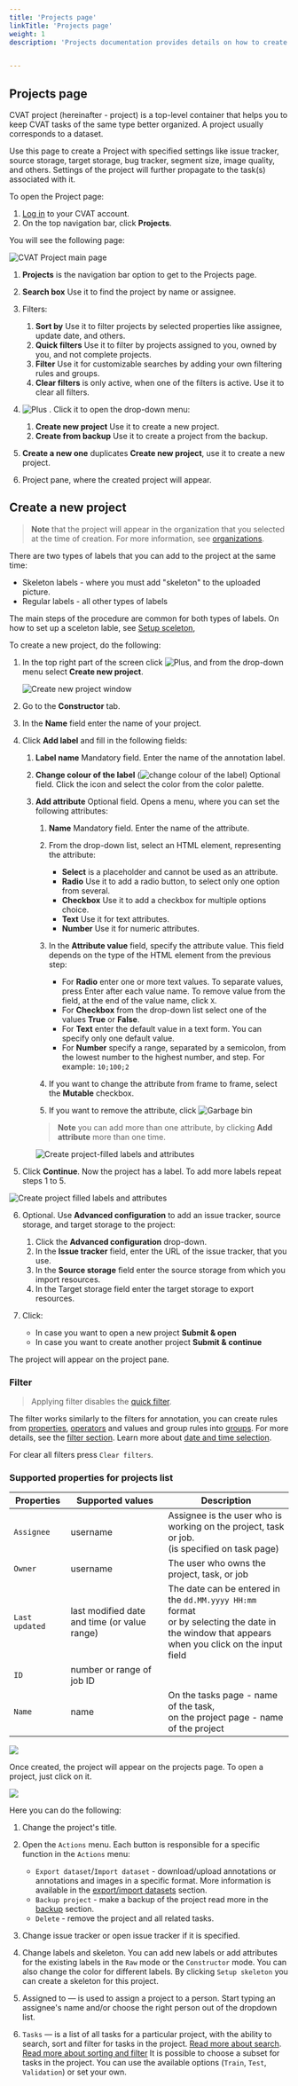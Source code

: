 ```yaml
---
title: 'Projects page'
linkTitle: 'Projects page'
weight: 1
description: 'Projects documentation provides details on how to create the CVAT project, load the CVAT project from a backup, and navigate through the project.'


---
```


## Projects page

CVAT project (hereinafter - project) is a top-level container that helps you to keep CVAT tasks of the same type better organized.
A project usually corresponds to a dataset.

Use this page to create a Project with specified settings like issue tracker, source storage, target storage, bug tracker, segment size, image quality, and others. Settings of the project will further propagate to the task(s) associated with it.

To open the Project page:

1. [Log in](https://app.cvat.ai/) to your CVAT account.
2. On the top navigation bar, click **Projects**.

You will see the following page:


![CVAT Project main page](../../../images/cvat-project-main-page.png)



1. **Projects** is the navigation bar option to get to the Projects page.
2. **Search box** Use it to find the project by name or assignee.
3. Filters:

      1. **Sort by** Use it to filter projects by selected properties like assignee, update date, and others.
      2.  **Quick filters** Use it to filter by projects assigned to you, owned by you, and not complete projects.
      3. **Filter** Use it for customizable searches by adding your own filtering rules and groups.
      4. **Clear filters** is only active, when one of the filters is active. Use it to clear all filters.
4. ![Plus](../../../images/plus.png) . Click it to open the drop-down menu:

      1. **Create new project** Use it to create a new project.
      2.  **Create from backup** Use it to create a project from the backup.
5. **Create a new one** duplicates **Create new project**, use it to create a new project.
6. Project pane, where the created project will appear.


## Create a new project



> **Note** that the project will appear in the organization that you selected at the time of creation.
> For more information, see [organizations](/docs/manual/advanced/organization/).

There are two types of labels that you can add to the project at the same time:

* Skeleton labels - where you must add "skeleton" to the uploaded picture.
* Regular labels - all other types of labels

The main steps of the procedure are common for both types of labels.
On how to set up a sceleton lable, see [Setup sceleton](#setup-sceleton-extention),

To create a new project, do the following:

1. In the top right part of the screen click ![Plus](../../../images/plus.png), and from the drop-down menu select **Create new project**.

     ![Create new project window](../../../images/create_new_project.png)

2. Go to the **Constructor** tab.
3. In the **Name** field enter the name of your project.
4. Click **Add label** and fill in the following fields:

      1. **Label name** Mandatory field. Enter the name of the annotation label.
      2. **Change colour of the label** (![change colour of the label](../../../images/color-field.png)) Optional field. Click the icon and select the color from the color palette.
      3. **Add attribute** Optional field. Opens a menu, where you can set the following attributes:

            1. **Name** Mandatory field. Enter the name of the attribute.
            2. From the drop-down list, select an HTML element, representing the attribute:

                * **Select** is a placeholder and cannot be used as an attribute.
                * **Radio** Use it to add a radio button, to select only one option from several.
                * **Checkbox** Use it to add a checkbox for multiple options choice.
                * **Text** Use it for text attributes.
                * **Number** Use it for numeric attributes.
            3.  In the **Attribute value** field, specify the attribute value. This field depends on the type of the HTML element from the previous step:
                * For  **Radio**  enter one or more text values. To separate values, press Enter after each value name. To remove value from the field, at the end of the value name, click `X`.
                * For **Checkbox** from the drop-down list select one of the values **True** or **False**.
                * For **Text** enter the default value in a text form. You can specify only one default value.
                * For **Number** specify a range, separated by a semicolon, from the lowest number to the highest number, and step.  For example: `10;100;2`
            4. If you want to change the attribute from frame to frame, select the **Mutable** checkbox.
            5. If you want to remove the attribute, click ![Garbage bin](../../../images/garbage-bin.png)
            > **Note** you can add more than one attribute, by clicking **Add attribute**  more than one time.

            ![Create project-filled labels and attributes](../../../images/create_new_project_01.png)
5. Click **Continue**. Now the project has a label. To add more labels repeat steps 1 to 5.

 ![Create project filled labels and attributes](../../../images/create_new_project_02.png)

6. Optional. Use **Advanced configuration** to add an issue tracker, source storage, and target storage to the project:

      1. Click the **Advanced configuration** drop-down.
      2. In the **Issue tracker** field, enter the URL of the issue tracker, that you use.
      3. In the **Source storage** field enter the source storage from which you import resources.
      4. In the Target storage field enter the target storage to export resources.
7. Click:
      * In case you want to open a new project **Submit & open**
      * In case you want to create another project **Submit & continue**

The project will appear on the project pane.



### Filter

> Applying filter disables the [quick filter][quick-filters].

The filter works similarly to the filters for annotation,
you can create rules from [properties](#supported-properties-for-projects-list),
[operators][operators] and values and group rules into [groups][groups].
For more details, see the [filter section][create-filter].
Learn more about [date and time selection][data-and-time].

For clear all filters press `Clear filters`.

### Supported properties for projects list

| Properties     | Supported values                             | Description                                 |
| -------------- | -------------------------------------------- | ------------------------------------------- |
| `Assignee`     | username                                     | Assignee is the user who is working on the project, task or job. <br>(is specified on task page) |
| `Owner`        | username                                     | The user who owns the project, task, or job |
| `Last updated` | last modified date and time (or value range) | The date can be entered in the `dd.MM.yyyy HH:mm` format <br>or by selecting the date in the window that appears <br>when you click on the input field |
| `ID`           | number or range of job ID                    |                                             |
| `Name`         | name                                         | On the tasks page - name of the task,<br> on the project page - name of the project |



![](/images/image191.jpg)

Once created, the project will appear on the projects page. To open a project, just click on it.

![](/images/image192_mapillary_vistas.jpg)

Here you can do the following:

1. Change the project's title.
1. Open the `Actions` menu. Each button is responsible for a specific function in the `Actions` menu:
   - `Export dataset`/`Import dataset` - download/upload annotations or annotations and images in a specific format.
     More information is available in the [export/import datasets](/docs/manual/advanced/export-import-datasets/)
     section.
   - `Backup project` - make a backup of the project read more in the [backup](/docs/manual/advanced/backup/) section.
   - `Delete` - remove the project and all related tasks.
1. Change issue tracker or open issue tracker if it is specified.
1. Change labels and skeleton.
   You can add new labels or add attributes for the existing labels in the `Raw` mode or the `Constructor` mode.
   You can also change the color for different labels.
   By clicking `Setup skeleton` you can create a skeleton for this project.

1. Assigned to — is used to assign a project to a person.
   Start typing an assignee's name and/or choose the right person out of the dropdown list.
1. `Tasks` — is a list of all tasks for a particular project, with the ability to search,
   sort and filter for tasks in the project.
   [Read more about search](/docs/manual/advanced/search/).
   [Read more about sorting and filter](/docs/manual/advanced/filter/#sort-and-filter-projects-tasks-and-jobs)
It is possible to choose a subset for tasks in the project. You can use the available options
(`Train`, `Test`, `Validation`) or set your own.

[create-filter]: /docs/manual/advanced/filter/#create-a-filter
[operators]: /docs/manual/advanced/filter/#supported-operators-for-properties
[groups]: /docs/manual/advanced/filter/#groups
[data-and-time]: /docs/manual/advanced/filter#date-and-time-selection
[sorting]: /docs/manual/advanced/filter/#sort-by
[quick-filters]: /docs/manual/advanced/filter/#quick-filters
